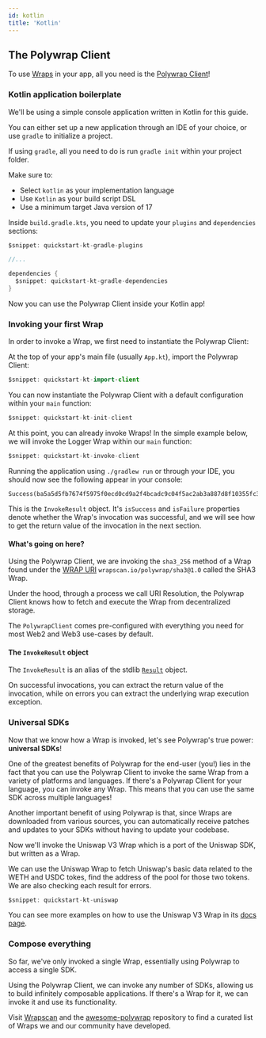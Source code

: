 ```yaml
---
id: kotlin
title: 'Kotlin'
---
```


## The Polywrap Client

To use [Wraps](/concepts/wraps) in your app, all you need is the [Polywrap Client](/clients)!

### Kotlin application boilerplate

We'll be using a simple console application written in Kotlin for this guide.

You can either set up a new application through an IDE of your choice, or use `gradle` to initialize a project.

If using `gradle`, all you need to do is run `gradle init` within your project folder.

Make sure to:

- Select `kotlin` as your implementation language
- Use `Kotlin` as your build script DSL
- Use a minimum target Java version of 17

Inside `build.gradle.kts`, you need to update your `plugins` and `dependencies` sections:

```kotlin title="build.gradle.kts"
$snippet: quickstart-kt-gradle-plugins

//...

dependencies {
  $snippet: quickstart-kt-gradle-dependencies
}
```

Now you can use the Polywrap Client inside your Kotlin app!

### Invoking your first Wrap

In order to invoke a Wrap, we first need to instantiate the Polywrap Client:

At the top of your app's main file (usually `App.kt`), import the Polywrap Client:

```kotlin title="App.kt"
$snippet: quickstart-kt-import-client
```

You can now instantiate the Polywrap Client with a default configuration within your `main` function:

```kotlin title="App.kt"
$snippet: quickstart-kt-init-client
```

At this point, you can already invoke Wraps! In the simple example below, we will invoke the Logger Wrap within our `main` function:

```kotlin title="App.kt"
$snippet: quickstart-kt-invoke-client
```

Running the application using `./gradlew run` or through your IDE, you should now see the following appear in your console:

```
Success(ba5a5d5fb7674f5975f0ecd0cd9a2f4bcadc9c04f5ac2ab3a887d8f10355fc38)
```

This is the `InvokeResult` object. It's `isSuccess` and `isFailure` properties denote whether the Wrap's invocation was successful, and we will see how to get the return value of the invocation in the next section.

#### What's going on here?

Using the Polywrap Client, we are invoking the `sha3_256` method of a Wrap found under the [WRAP URI](/concepts/uris) `wrapscan.io/polywrap/sha3@1.0` called the SHA3 Wrap.

Under the hood, through a process we call URI Resolution, the Polywrap Client knows how to fetch and execute the Wrap from decentralized storage.

The `PolywrapClient` comes pre-configured with everything you need for most Web2 and Web3 use-cases by default.

#### The `InvokeResult` object

The `InvokeResult` is an alias of the stdlib [`Result`](https://kotlinlang.org/api/latest/jvm/stdlib/kotlin/-result/) object.

On successful invocations, you can extract the return value of the invocation, while on errors you can extract the underlying wrap execution exception.

### Universal SDKs

Now that we know how a Wrap is invoked, let's see Polywrap's true power: **universal SDKs**!

One of the greatest benefits of Polywrap for the end-user (you!) lies in the fact that you can use the Polywrap Client to invoke the same Wrap from a variety of platforms and languages. If there's a Polywrap Client for your language, you can invoke any Wrap. This means that you can use the same SDK across multiple languages!

Another important benefit of using Polywrap is that, since Wraps are downloaded from various sources, you can automatically receive patches and updates to your SDKs without having to update your codebase.

Now we'll invoke the Uniswap V3 Wrap which is a port of the Uniswap SDK, but written as a Wrap.

We can use the Uniswap Wrap to fetch Uniswap's basic data related to the WETH and USDC tokes, find the address of the pool for those two tokens. We are also checking each result for errors.

```kotlin title="App.kt"
$snippet: quickstart-kt-uniswap
```

You can see more examples on how to use the Uniswap V3 Wrap in its [docs page](https://uniswap.docs.wrappers.io/).

### Compose everything

So far, we've only invoked a single Wrap, essentially using Polywrap to access a single SDK.

Using the Polywrap Client, we can invoke any number of SDKs, allowing us to build infinitely composable applications. If there's a Wrap for it, we can invoke it and use its functionality.

Visit [Wrapscan](https://www.wrapscan.io/) and the [awesome-polywrap](https://github.com/polywrap/awesome-polywrap) repository to find a curated list of Wraps we and our community have developed.